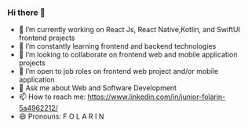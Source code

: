 ### Hi there 👋

- 🔭 I’m currently working on React Js, React Native,Kotlin, and SwiftUI frontend projects
- 🌱 I’m constantly learning frontend and backend technologies
- 👯 I’m looking to collaborate on frontend web and mobile application projects
- 🤔 I’m open to job roles on frontend web project and/or mobile application
- 💬 Ask me about Web and Software Development
- 📫 How to reach me: https://www.linkedin.com/in/junior-folarin-5a4962212/
- 😄 Pronouns: F O L A R I N
